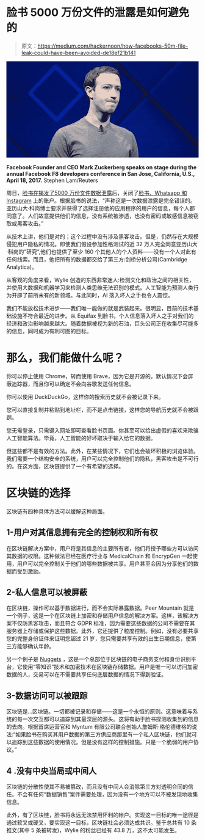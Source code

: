 # 脸书 5000 万份文件的泄露是如何避免的

> 原文：<https://medium.com/hackernoon/how-facebooks-50m-file-leak-could-have-been-avoided-de18ef21b141>

![](img/de79a59ec7aecd0e26ffb490f1c93f23.png)

**Facebook Founder and CEO Mark Zuckerberg speaks on stage during the annual Facebook F8 developers conference in San Jose, California, U.S., April 18, 2017.** Stephen Lam/Reuters

周日，[脸书在揭发了](https://twitter.com/chrisinsilico/status/975335430043389952)[5000 万份文件数据泄露](https://www.theguardian.com/news/2018/mar/17/cambridge-analytica-facebook-influence-us-election)后，关闭了[脸书、Whatsapp 和 Instagram](https://twitter.com/carolecadwalla/status/975429619317923840) 上的账户。根据脸书的说法，“声称这是一次数据泄露是完全错误的。亚历山大·科岗博士要求并获得了选择注册他的应用程序的用户的信息，每个人都同意了。人们故意提供他们的信息，没有系统被渗透，也没有密码或敏感信息被窃取或黑客攻击。”

从技术上讲，他们是对的；这个过程中没有涉及黑客攻击。但是，仍然存在大规模侵犯用户隐私的情况。即使我们假设参加性格测试的近 32 万人完全同意亚历山大·科岗的“研究”,他们也提供了至少 160 个其他人的个人资料——没有一个人对此有任何线索。而且，他把所有的数据都交给了第三方:剑桥分析公司(Cambridge Analytica)。

从客观的角度来看，Wylie 创造的东西非常迷人:检测文化和政治之间的相关性，并使用大数据和机器学习来检测人类思维无法识别的模式。人工智能为预测人类行为开辟了前所未有的新领域。与此同时，AI 落入坏人之手也令人震惊。

我们不能放松技术进步——我们唯一能做的就是武装起来。很明显，目前的技术基础设施不符合最近的进步。从 Equifax 到脸书，个人信息落入坏人之手对我们的经济和政治影响越来越大。随着数据被视为新的石油，巨头公司正在收集尽可能多的信息，同时成为有利可图的目标。

# 那么，我们能做什么呢？

你可以停止使用 Chrome，转而使用 Brave，因为它是开源的，默认情况下会屏蔽追踪器，而且你可以确定不会向谷歌发送任何信息。

你可以使用 DuckDuckGo，这样你的搜索历史就不会被记录下来。

您可以直接复制并粘贴到地址栏，而不是点击链接，这样您的导航历史就不会被跟踪。

您无需登录，只需键入网址即可查看脸书页面。你甚至可以给出虚假的喜欢来欺骗人工智能算法。毕竟，人工智能的好坏取决于输入给它的数据。

但这些都不是有效的方法。此外，在某些情况下，它们也会破坏积极的浏览体验。我们需要一个结构安全的系统，用户可以完全控制他们的隐私，黑客攻击是不可行的。在这方面，区块链提供了一个有希望的选择。

# 区块链的选择

区块链有四种具体方法可以缓解这种局面。

## 1-用户对其信息拥有完全的控制权和所有权

在区块链解决方案中，用户将是其信息的主要所有者，他们将授予哪些方可以访问其数据的权限。这种做法已经在医疗行业与 MedicalChain 和 EncrypGen 一起使用，用户可以完全控制关于他们的哪些数据被共享。用户甚至会因为分享他们的数据而受到激励。

## 2-私人信息可以被屏蔽

在区块链，操作可以基于数据进行，而不会实际暴露数据。Peer Mountain 就是一个例子，这是一个在区块链上加密和存储用户信息的解决方案。这样，该解决方案不仅防黑客攻击，而且符合 GDPR 标准，因为需要这些数据的公司不需要在其服务器上存储或保护这些数据。此外，它还提供了粒度控制。例如，没有必要共享您的完整身份证件来证明您超过 21 岁，您只需要共享有效的出生日期信息，使第三方能够确认年龄。

另一个例子是 [Nuggets](http://nuggets.life/) ，这是一个总部位于区块链的电子商务支付和身份识别平台，它使用“零知识”技术和加密技术在区块链存储数据。用户是唯一可以访问加密数据的人，交易可以在不需要共享任何底层数据的情况下得到验证。

## 3-数据访问可以被跟踪

区块链是…区块链。一切都被记录和存储——这是一个永恒的原则。这意味着与系统的每一次交互都可以追踪到其最深层的源头。这将有助于脸书探测收集到的信息的去向。根据首席运营官和 Myntum 有限公司联合创始人詹姆斯·格伦德维格的说法:“如果脸书在购买其用户数据的第三方供应商那里有一个私人区块链，他们就可以追踪到这些数据的使用情况。但是没有这样的控制措施。只是一个脆弱的用户协议。”

## 4 .没有中央当局或中间人

区块链的分散性使其不易被篡改，而且没有中间人会消除第三方对透明合同的信任。不会有任何“数据销售”案件需要处理，因为没有一个地方可以不被发现地收集信息。

此外，有了区块链，脸书将永远无法禁用怀利的帐户。实现这一目标的唯一途径是通过软叉或硬叉，要实现这一目标，区块链社会必须达成共识。鉴于总共有 10 条推文(其中 5 条被转发)，Wylie 的粉丝已经有 43.8 万，这不太可能发生。